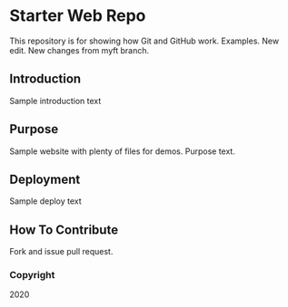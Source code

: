 # Starter Web Repo

This repository is for showing how Git and GitHub work. Examples. New edit. New changes from myft branch.

## Introduction
Sample introduction text

## Purpose

Sample website with plenty of files for demos. Purpose text.

## Deployment
Sample deploy text

## How To Contribute
Fork and issue pull request.

### Copyright
2020